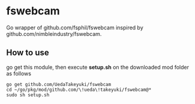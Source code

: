 # fswebcam
Go wrapper of github.com/fsphil/fswebcam inspired by github.com/nimbleindustry/fswebcam.

## How to use

go get this module, then execute **setup.sh** on the downloaded mod folder as follows
```
go get github.com/UedaTakeyuki/fswebcam
cd ~/go/pkg/mod/github.com/\!ueda\!takeyuki/fswebcam@*
sudo sh setup.sh
```
